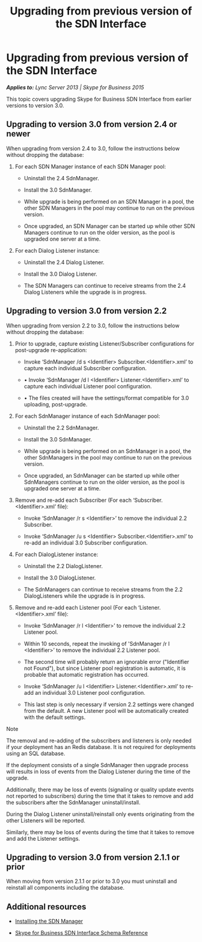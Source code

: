 ﻿---
title: Upgrading from previous version of the SDN Interface
TOCTitle: Upgrading from previous version of the SDN Interface
ms:assetid: 8d3c28fa-dabe-4a52-9882-a6663ced5217
ms:mtpsurl: https://msdn.microsoft.com/en-us/library/Dn912664(v=office.16)
ms:contentKeyID: 65258667
ms.date: 02/27/2017
mtps_version: v=office.16
---

# Upgrading from previous version of the SDN Interface


_**Applies to:** Lync Server 2013 | Skype for Business 2015_

This topic covers upgrading Skype for Business SDN Interface from earlier versions to version 3.0.

## Upgrading to version 3.0 from version 2.4 or newer

When upgrading from version 2.4 to 3.0, follow the instructions below without dropping the database:

1.  For each SDN Manager instance of each SDN Manager pool:
    
      - Uninstall the 2.4 SdnManager.
    
      - Install the 3.0 SdnManager.
    
      - While upgrade is being performed on an SDN Manager in a pool, the other SDN Managers in the pool may continue to run on the previous version.
    
      - Once upgraded, an SDN Manager can be started up while other SDN Managers continue to run on the older version, as the pool is upgraded one server at a time.

2.  For each Dialog Listener instance:
    
      - Uninstall the 2.4 Dialog Listener.
    
      - Install the 3.0 Dialog Listener.
    
      - The SDN Managers can continue to receive streams from the 2.4 Dialog Listeners while the upgrade is in progress.

## Upgrading to version 3.0 from version 2.2

When upgrading from version 2.2 to 3.0, follow the instructions below without dropping the database:

1.  Prior to upgrade, capture existing Listener/Subscriber configurations for post-upgrade re-application:
    
      - Invoke ‘SdnManager /d s \<Identifier\> Subscriber.\<Identifier\>.xml’ to capture each individual Subscriber configuration.
    
      - • Invoke ‘SdnManager /d l \<Identifier\> Listener.\<Identifier\>.xml’ to capture each individual Listener pool configuration.
    
      - • The files created will have the settings/format compatible for 3.0 uploading, post-upgrade.

2.  For each SdnManager instance of each SdnManager pool:
    
      - Uninstall the 2.2 SdnManager.
    
      - Install the 3.0 SdnManager.
    
      - While upgrade is being performed on an SdnManager in a pool, the other SdnManagers in the pool may continue to run on the previous version.
    
      - Once upgraded, an SdnManager can be started up while other SdnManagers continue to run on the older version, as the pool is upgraded one server at a time.

3.  Remove and re-add each Subscriber (For each ‘Subscriber.\<Identifier\>.xml’ file):
    
      - Invoke ‘SdnManager /r s \<Identifier\>’ to remove the individual 2.2 Subscriber.
    
      - Invoke ‘SdnManager /u s \<Identifier\> Subscriber.\<Identifier\>.xml’ to re-add an individual 3.0 Subscriber configuration.

4.  For each DialogListener instance:
    
      - Uninstall the 2.2 DialogListener.
    
      - Install the 3.0 DialogListener.
    
      - The SdnManagers can continue to receive streams from the 2.2 DialogListeners while the upgrade is in progress.

5.  Remove and re-add each Listener pool (For each ‘Listener.\<Identifier\>.xml’ file):
    
      - Invoke ‘SdnManager /r l \<Identifier\>’ to remove the individual 2.2 Listener pool.
    
      - Within 10 seconds, repeat the invoking of 'SdnManager /r l \<Identifier\>’ to remove the individual 2.2 Listener pool.
    
      - The second time will probably return an ignorable error ("Identifier not Found"), but since Listener pool registration is automatic, it is probable that automatic registration has occurred.
    
      - Invoke ‘SdnManager /u l \<Identifier\> Listener.\<Identifier\>.xml’ to re-add an individual 3.0 Listener pool configuration.
    
      - This last step is only necessary if version 2.2 settings were changed from the default. A new Listener pool will be automatically created with the default settings.


> [!NOTE]
> <P>The removal and re-adding of the subscribers and listeners is only needed if your deployment has an Redis database. It is not required for deployments using an SQL database.</P>
> <P>If the deployment consists of a single SdnManager then upgrade process will results in loss of events from the Dialog Listener during the time of the upgrade.</P>
> <P>Additionally, there may be loss of events (signaling or quality update events not reported to subscribers) during the time that it takes to remove and add the subscribers after the SdnManager uninstall/install.</P>
> <P>During the Dialog Listener uninstall/reinstall only events originating from the other Listeners will be reported.</P>
> <P>Similarly, there may be loss of events during the time that it takes to remove and add the Listener settings.</P>



## Upgrading to version 3.0 from version 2.1.1 or prior

When moving from version 2.1.1 or prior to 3.0 you must uninstall and reinstall all components including the database.

## Additional resources

  - [Installing the SDN Manager](installing-the-sdn-manager.md)

  - [Skype for Business SDN Interface Schema Reference](skype-for-business-sdn-interface-schema-reference.md)

